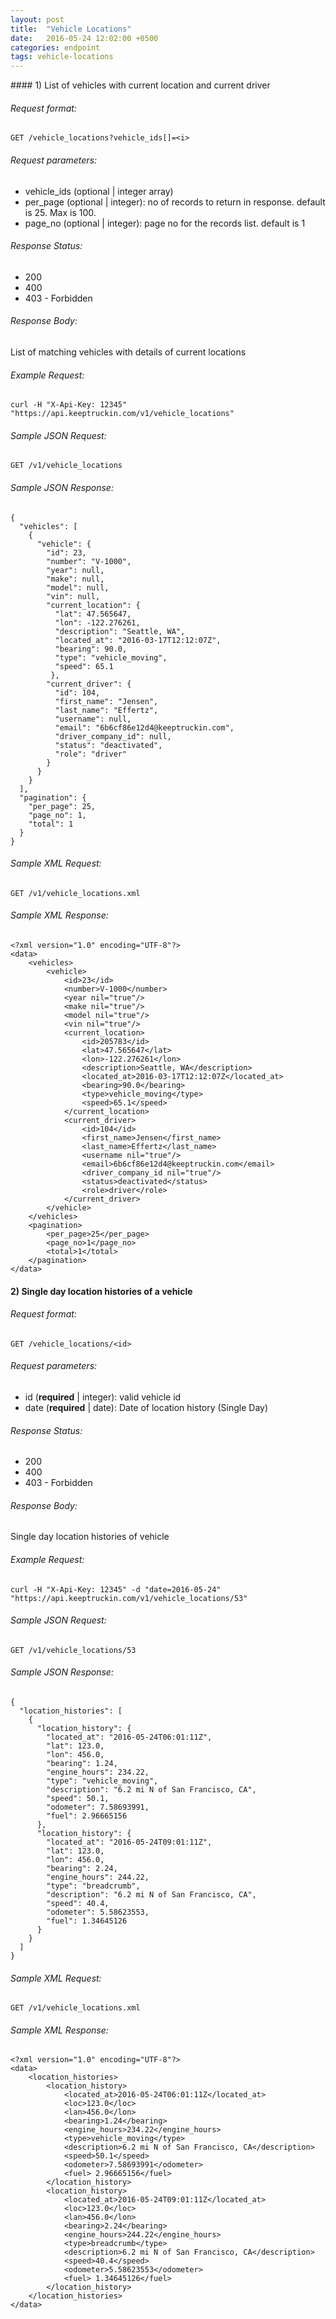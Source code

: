 ```yaml
---
layout: post
title:  "Vehicle Locations"
date:   2016-05-24 12:02:00 +0500
categories: endpoint
tags: vehicle-locations
---
```

<div id="list-vehicles-current-locations" markdown="1">
#### 1) List of vehicles with current location and current driver

###### Request format:

```
GET /vehicle_locations?vehicle_ids[]=<i>
```

###### Request parameters:

+ vehicle_ids (optional &#124; integer array)
+ per_page (optional &#124; integer): no of records to return in response. default is 25. Max is 100.
+ page_no (optional &#124; integer): page no for the records list. default is 1

###### Response Status:

+ 200
+ 400
+ 403 - Forbidden

###### Response Body:

List of matching vehicles with details of current locations

###### Example Request:

```
curl -H "X-Api-Key: 12345" "https://api.keeptruckin.com/v1/vehicle_locations"
```

###### Sample JSON Request:

```
GET /v1/vehicle_locations
```

###### Sample JSON Response:

```
{
  "vehicles": [
    {
      "vehicle": {
        "id": 23,
        "number": "V-1000",
        "year": null,
        "make": null,
        "model": null,
        "vin": null,
        "current_location": {
          "lat": 47.565647,
          "lon": -122.276261,
          "description": "Seattle, WA",
          "located_at": "2016-03-17T12:12:07Z",
          "bearing": 90.0,
          "type": "vehicle_moving",
          "speed": 65.1
         },
        "current_driver": {
          "id": 104,
          "first_name": "Jensen",
          "last_name": "Effertz",
          "username": null,
          "email": "6b6cf86e12d4@keeptruckin.com",
          "driver_company_id": null,
          "status": "deactivated",
          "role": "driver"
        }
      }
    }
  ],
  "pagination": {
    "per_page": 25,
    "page_no": 1,
    "total": 1
  }
}
```

###### Sample XML Request:

```
GET /v1/vehicle_locations.xml
```

###### Sample XML Response:

```
<?xml version="1.0" encoding="UTF-8"?>
<data>
    <vehicles>
        <vehicle>
            <id>23</id>
            <number>V-1000</number>
            <year nil="true"/>
            <make nil="true"/>
            <model nil="true"/>
            <vin nil="true"/>
            <current_location>
                <id>205783</id>
                <lat>47.565647</lat>
                <lon>-122.276261</lon>
                <description>Seattle, WA</description>
                <located_at>2016-03-17T12:12:07Z</located_at>
                <bearing>90.0</bearing>
                <type>vehicle_moving</type>
                <speed>65.1</speed>
            </current_location>
            <current_driver>
                <id>104</id>
                <first_name>Jensen</first_name>
                <last_name>Effertz</last_name>
                <username nil="true"/>
                <email>6b6cf86e12d4@keeptruckin.com</email>
                <driver_company_id nil="true"/>
                <status>deactivated</status>
                <role>driver</role>
            </current_driver>
        </vehicle>
    </vehicles>
    <pagination>
        <per_page>25</per_page>
        <page_no>1</page_no>
        <total>1</total>
    </pagination>
</data>
```

</div>

<div id="list-single-vehicle-locations" markdown="1">

#### 2) Single day location histories of a vehicle

###### Request format:

```
GET /vehicle_locations/<id>
```

###### Request parameters:

+ id (**required** &#124; integer): valid vehicle id 
+ date (**required** &#124; date): Date of location history (Single Day)

###### Response Status:

+ 200
+ 400
+ 403 - Forbidden

###### Response Body:

Single day location histories of vehicle

###### Example Request:

```
curl -H "X-Api-Key: 12345" -d "date=2016-05-24" "https://api.keeptruckin.com/v1/vehicle_locations/53"
```

###### Sample JSON Request:

```
GET /v1/vehicle_locations/53
```

###### Sample JSON Response:

```
{
  "location_histories": [
    {
      "location_history": {
        "located_at": "2016-05-24T06:01:11Z",
        "lat": 123.0,
        "lon": 456.0,
        "bearing": 1.24,
        "engine_hours": 234.22,
        "type": "vehicle_moving",
        "description": "6.2 mi N of San Francisco, CA",
        "speed": 50.1,
        "odometer": 7.58693991,
        "fuel": 2.96665156
      },
      "location_history": {
        "located_at": "2016-05-24T09:01:11Z",
        "lat": 123.0,
        "lon": 456.0,
        "bearing": 2.24,
        "engine_hours": 244.22,
        "type": "breadcrumb",
        "description": "6.2 mi N of San Francisco, CA",
        "speed": 40.4,
        "odometer": 5.58623553,
        "fuel": 1.34645126
      }
    }
  ]
}
```

###### Sample XML Request:

```
GET /v1/vehicle_locations.xml
```

###### Sample XML Response:

```
<?xml version="1.0" encoding="UTF-8"?>
<data>
    <location_histories>
        <location_history>
            <located_at>2016-05-24T06:01:11Z</located_at>
            <loc>123.0</loc>
            <lan>456.0</lon>
            <bearing>1.24</bearing>
            <engine_hours>234.22</engine_hours>
            <type>vehicle_moving</type>
            <description>6.2 mi N of San Francisco, CA</description>
            <speed>50.1</speed>
            <odometer>7.58693991</odometer>
            <fuel> 2.96665156</fuel>
        </location_history>
        <location_history>
            <located_at>2016-05-24T09:01:11Z</located_at>
            <loc>123.0</loc>
            <lan>456.0</lon>
            <bearing>2.24</bearing>
            <engine_hours>244.22</engine_hours>
            <type>breadcrumb</type>
            <description>6.2 mi N of San Francisco, CA</description>
            <speed>40.4</speed>
            <odometer>5.58623553</odometer>
            <fuel> 1.34645126</fuel>
        </location_history>
    </location_histories>
</data>
```
</div>